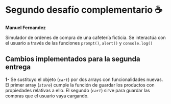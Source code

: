 # Segundo desafío complementario :coffee:
**Manuel Fernandez**

Simulador de ordenes de compra de una cafetería ficticia. Se interactúa con el usuario a través de las funciones `prompt()`, `alert()` y `console.log()`

## Cambios implementados para la segunda entrega
**1-** Se sustituyo el objeto (*`cart`*) por dos arrays con funcionalidades nuevas. 
El primer array (*`store`*) cumple la función de guardar los productos con propiedades relativas a ello.
El segundo (*`cart`*) sirve para guardar las compras que el usuario vaya cargando.
